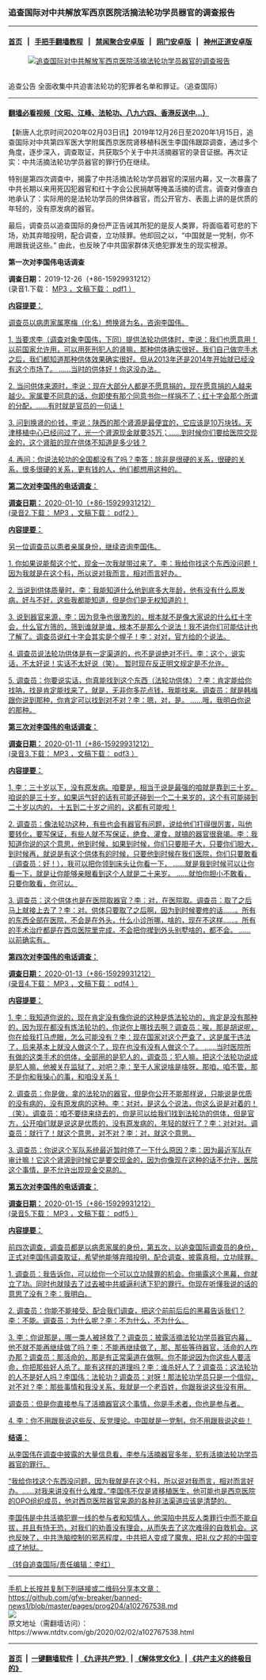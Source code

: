 ### 追查国际对中共解放军西京医院活摘法轮功学员器官的调查报告
------------------------

#### [首页](https://github.com/gfw-breaker/banned-news1/blob/master/README.md) &nbsp;&nbsp;|&nbsp;&nbsp; [手把手翻墙教程](https://github.com/gfw-breaker/guides/wiki) &nbsp;&nbsp;|&nbsp;&nbsp; [禁闻聚合安卓版](https://github.com/gfw-breaker/bn-android) &nbsp;&nbsp;|&nbsp;&nbsp; [网门安卓版](https://github.com/oGate2/oGate) &nbsp;&nbsp;|&nbsp;&nbsp; [神州正道安卓版](https://github.com/SzzdOgate/update) 



<div><div class="featured_image">
 <a href="https://i.ntdtv.com/assets/uploads/2019/06/1-1-1.jpg" target="_blank">
  <figure>
   <img alt="追查国际对中共解放军西京医院活摘法轮功学员器官的调查报告" src="https://i.ntdtv.com/assets/uploads/2019/06/1-1-1-800x450.jpg"/>
  </figure><br/>
 </a>
 <span class="caption">
  追查公告 全面收集中共迫害法轮功的犯罪者名单和罪证。（追查国际）
 </span>
</div>
</div><hr/>

#### [翻墙必看视频（文昭、江峰、法轮功、八九六四、香港反送中...）](http://167.172.214.107/home.html)

<div><div class="post_content" itemprop="articleBody">
 <p>
  【新唐人北京时间2020年02月03日讯】2019年12月26日至2020年1月15日，追查国际对中共第四军医大学附属西京医院肾移植科医生李国伟跟踪调查，通过多个角度，逐步深入，调查取证，共获取5个关于中共活摘器官的录音证据。再次证实：中共活摘法轮功学员器官的罪行仍在继续。
 </p>
 <p>
  特别是第四次调查中，揭露了中共活摘法轮功学员器官的深层内幕，又一次暴露了中共长期以来用死囚犯器官和红十字会公民捐献等掩盖活摘的谎言。调查对像直白地承认了：实际用的是法轮功学员的供体器官，而公开官方、表面上讲的是优质的年轻的，没有原发病的器官。
 </p>
 <p>
  最后，调查员以追查国际的身份严正告诫其所犯的是反人类罪，将面临着可悲的下场，劝其弃暗投明，配合调查，立功赎罪。他却回之以，“中国就是一党制，你不用跟我说这些。” 由此，也反映了中共国家群体灭绝犯罪发生的现实根源。
 </p>
 <p>
  <strong>
   第一次对李国伟电话调查
  </strong>
 </p>
 <p>
  <strong>
   调查日期：
  </strong>
  2019-12-26（+86-15929931212）
  <br/>
  (录音1.下载：
  <a data-insert-class="" data-insert-type="file" href="https://www.zhuichaguoji.org/sites/default/files/mp3/2020/01/125865_1580404953.mp3" rel="noopener" target="_blank">
   MP3
  </ok>
  ，文稿下载：
  <a data-insert-class="" data-insert-type="file" href="https://www.zhuichaguoji.org/sites/default/files/2020-01/125865_1580509151.pdf" rel="noopener" target="_blank">
   pdf1
  </ok>
  ）
 </p>
 <p>
  <strong>
   内容提要：
  </strong>
 </p>
 <p>
  调查员以病患家属寒梅（化名）想换肾为名，咨询李国伟。
 </p>
 <p>
  1. 当要求李（调查对象李国伟，下同）提供法轮功供体时，李说：我们也愿意用！以前国家允许用，可以用死刑犯人的肾嘛，那种供体确实很好，我们自己做完手术之后，我们都知道那种供体效果确实很好。但从2013年还是2014年开始就已经没有这个市场了。 ……当时的供体好！你这没办法。
 </p>
 <p>
  2. 当问供体来源时，李说：现在大部分人都是不愿意捐的，现在愿意捐的人越来越少。家属要不同意的话，你即使有那个同意书你一样捐不了；红十字会那个所谓的分配，……有时就是官员的一句话！
 </p>
 <p>
  3. 问到换肾的价钱，李说：陕西的那个肾源是最便宜的，它应该是10万块钱。天津移植中心已经问过了，光一个肾源现金就要35万；……到时候你们要给医院交现金的，这个肾脏的现在供体不知道是多少钱？
 </p>
 <p>
  4. 再问：你说法轮功的全国都没有了吗？李答：除非是很硬的关系，很硬的关系，很多很硬的关系，更有钱的人，他们都想用这种的。
 </p>
 <p>
  <strong>
   第二次对李国伟的电话调查：
  </strong>
 </p>
 <p>
  <strong>
   调查日期：
  </strong>
  2020-01-10（+86-15929931212）
  <br/>
  (录音2.下载：
  <a data-insert-class="" data-insert-type="file" href="https://www.zhuichaguoji.org/sites/default/files/mp3/2020/01/125865_1580404953_0.mp3" rel="noopener" target="_blank">
   MP3
  </ok>
  ，文稿下载：
  <a data-insert-class="" data-insert-type="file" href="https://www.zhuichaguoji.org/sites/default/files/2020-01/125865_1580509151_0.pdf" rel="noopener" target="_blank">
   pdf2
  </ok>
  ）
 </p>
 <p>
  <strong>
   内容提要：
  </strong>
 </p>
 <p>
  另一位调查员以患者亲属身份，继续咨询李国伟。
 </p>
 <p>
  1. 你如果说能帮这个忙，现金一次我就带过来了。李：我给你找这个东西没问题！因为我就是在这个科，所以说对我而言，相对而言好办。
 </p>
 <p>
  2. 当说到供体质量时，李：我能知道什么他到底多大年龄，他有没有什么原发病，好与不好，这些我都能知道，但是你们是无权知道的！
 </p>
 <p>
  3. 说到器官来源，李：因为竞争也很激烈的，根本就不是像大家说的什么红十字会，什么官方筛的，筛到谁就是谁，根本不是那么个说法！我不讲你们可能估计也了解了。调查员说红十字会其实是个幌子！李：对对，官方给的个说法。
 </p>
 <p>
  4. 调查员说法轮功供体是有一定渠道的，也不是说绝对不行。李：这个，说实话，不太好说！实话不太好说（笑）。 暂时现在反正明文规定是不允许。
 </p>
 <p>
  5. 调查员：你要说实话，你真能找到这个东西（法轮功供体）？李：肯定能给你找呐，找是肯定能找来了，就是，无非你多花点钱，我能找来。调查员：就是韩梅跟你说到那种，你肯定可以找到对不对？李：嗯，对，是。 ……哦，我明白你说的那种。
 </p>
 <p>
  <strong>
   第三次对李国伟的电话调查：
  </strong>
 </p>
 <p>
  <strong>
   调查日期：
  </strong>
  2020-01-11（+86-15929931212）
  <br/>
  (录音3.下载：
  <a data-insert-class="" data-insert-type="file" href="https://www.zhuichaguoji.org/sites/default/files/mp3/2020/01/125865_1580509320.mp3" rel="noopener" target="_blank">
   MP3
  </ok>
  ，文稿下载：
  <a data-insert-class="" data-insert-type="file" href="https://www.zhuichaguoji.org/sites/default/files/2020-01/125865_1580509151_1.pdf" rel="noopener" target="_blank">
   pdf3
  </ok>
  ）
 </p>
 <p>
  <strong>
   内容提要：
  </strong>
 </p>
 <p>
  1. 李：三十岁以下，没有原发病。咱要是，相当于说是最强的咱就是靠到三十岁。咱说的是三十岁，如果运气好的话有可能还碰到一个二十来岁的，这个有可能碰到二十岁以内的， 十五到二十岁之间的，这都有可能啦！
 </p>
 <p>
  2. 调查员：像法轮功这种，有些也会有器官有问题，说给他们打得很厉害，叫他要转化，要写保证，有些人就不写保证，绝食、灌食，就搞的器官很衰竭。李：我知道你说的这个意思，他到时候，如果到时候，你们只要胆子大，只要你们胆大，到时候再，就说是有这个供体有的时候，只要他到时候在我们医院，你们只要敢看（调查员：好！），我可以把你领到床头让你看一下， ……就是我到时候可以让你看一下，就是让你能够亲眼看到这个人就是二十来岁。 ……就怕你胆小不敢看，只要你敢看，你可以。
 </p>
 <p>
  3. 调查员：这个供体也是在医院取器官？李：对，在医院取。调查员：取了之后马上就接上去了？李：对。供体只要取了之后啊，因为到时候要修的话……。所有的东西全部在医院，不会是在外头，什么小诊所哪，啥的，现在不这样……。所有的手术治疗都是在西京医院里完成，不会把你撵到外头别墅啥的，都不会。 ……以前确实有。
 </p>
 <p>
  <strong>
   第四次对李国伟的电话调查：
  </strong>
 </p>
 <p>
  <strong>
   调查日期：
  </strong>
  2020-01-13（+86-15929931212）
  <br/>
  (录音4.下载：
  <a data-insert-class="" data-insert-type="file" href="https://www.zhuichaguoji.org/sites/default/files/mp3/2020/02/125865_1580684537.mp3" rel="noopener" target="_blank">
   MP3
  </ok>
  ，文稿下载：
  <a data-insert-class="" data-insert-type="file" href="https://www.zhuichaguoji.org/sites/default/files/2020-01/125865_1580509151_2.pdf" rel="noopener" target="_blank">
   pdf4
  </ok>
  ）
 </p>
 <p>
  <strong>
   内容提要：
  </strong>
 </p>
 <p>
  1. 李：我知道你说的，现在肯定没有像你说的这种是炼法轮功的，肯定是没有那种的，因为现在都没有炼法轮功的，你说你上哪找去啊？调查员：唉，那是胡说呢，你在给我打马虎眼，怎么可能没有？李：现在国家对这个严查了，这是属于违法了，后来基本上就没人做这个了，现在也没有没有人做这个了。 ……当时医院所有做的这类手术的供体，全部用的是犯人的，调查员：犯人嘛，把这个法轮功说成是犯人嘛，他被关在监狱了，对吧？李：至于人家说啥是啥呀，那咱，咱不管，那不是你和我操心的事，和咱没关系！
 </p>
 <p>
  2. 调查员：你是做，拿的法轮功的器官，但是你公开不能那样说，只能说是优质的没有病的，没有原发病的这种。李：对对，是这么个说法，你这么说是对着的！ （笑）。调查员：咱不要绕来绕去的，你是可以给我们找到法轮功的供体，但是官方，公开咱们就是说这是优质的，没有原发病的，年轻的就行了？李：对对对。调查员：就行了！就这个意思，对不对？李：对，就这个意思。
 </p>
 <p>
  3. 调查员：你说这个军队系统最近暂时停了一下什么原因？李：因为最近军队在审计嘛！它这个肾源到时候它是要交现金的，因为你像现在这种的话不允许，医院这个事情，是不允许出现现金交易的。
 </p>
 <p>
  <strong>
   第五次对李国伟的电话调查：
  </strong>
 </p>
 <p>
  <strong>
   调查日期：
  </strong>
  2020-01-15（+86-15929931212）
  <br/>
  (录音5.下载：
  <a data-insert-class="" data-insert-type="file" href="https://www.zhuichaguoji.org/sites/default/files/mp3/2020/01/125865_1580404953_3.mp3" rel="noopener" target="_blank">
   MP3
  </ok>
  ，文稿下载：
  <a data-insert-class="" data-insert-type="file" href="https://www.zhuichaguoji.org/sites/default/files/2020-01/125865_1580405018_3.pdf" rel="noopener" target="_blank">
   pdf5
  </ok>
  ）
 </p>
 <p>
  <strong>
   内容提要：
  </strong>
 </p>
 <p>
  前四次调查，调查员都是以病患家属的身份，第五次，以追查国际调查员的身份，正式对李国伟调查取证，希望他能够弃暗投明，配合调查，披露真相，立功赎罪。
 </p>
 <p>
  1. 调查员：我告诉你，可以给你一个可以立功赎罪的机会。你揭露这个黑幕，你就立了功。同时也就赎去了过去被中共威逼利诱下犯的罪行。你现在听懂我说的话的意思了没有？李：我明白。
 </p>
 <p>
  2. 调查员：你能不能接受、配合我们调查，把这个前前后后的黑幕告诉我们？李：不能。调查员：为什么呢？李：不为什么，不为什么。
 </p>
 <p>
  3. 李：你说那是，哪一类人被拯救了？调查员：披露活摘法轮功学员器官内幕，他不就不能再继续做了吗？李：不能再继续做了，那、那些等待器官，活命的人咋办那？调查员：那活命的，那是有正常渠道在做啊。你不能说因为你这些人要活命，你把那些好人杀了。能有这样的道理吗？李：谁杀好人了？调查员：这法轮功的人不是好人吗？李国伟：法轮功？调查员：对呀！那法轮功学员只是一个信仰，对不对？李：那些事情和我没关系，我就是一个老百姓，你跟我说这些没有用。
 </p>
 <p>
  调查员：但是你直接参与了活摘器官这个事情，你是手术者，你也是参与者。
 </p>
 <p>
  4. 李：你不用跟我说这些反、反党理论。中国就是一党制，你不用跟我说这些！
 </p>
 <p>
  <strong>
   结语：
  </strong>
 </p>
 <p>
  从李国伟在调查中披露的大量信息看，李参与活摘器官多年，犯有活摘法轮功学员器官的罪行。
 </p>
 <p>
  “我给你找这个东西没问题，因为我就是在这个科，所以说对我而言，相对而言好办。……对我来讲没有什么难度。”李国伟不仅是肾移植医生，他可能也是西京医院的OPO组织成员，他对西京医院器官来源的各种非法渠道应该是清楚的。
 </p>
 <p>
  李国伟是中共活摘犯罪一线的参与者和知情人，他深陷中共反人类罪行中而不能自拔，并且有恃无恐，对我们的劝善没有理会，从而失去了这次难得的自救机会。这也反映了，中共洗脑控制的邪恶程度，中共把人变成了魔鬼，把礼仪之邦的中国变成了地狱。
 </p>
 <p>
  （转自追查国际/责任编辑：李红）
 </p>
 <div class="single_ad">
 </div>
</div>
</div>
<hr/>
手机上长按并复制下列链接或二维码分享本文章：<br/>
https://github.com/gfw-breaker/banned-news1/blob/master/pages/prog204/a102767538.md <br/>
<a href='https://github.com/gfw-breaker/banned-news1/blob/master/pages/prog204/a102767538.md'><img src='https://github.com/gfw-breaker/banned-news1/blob/master/pages/prog204/a102767538.md.png'/></a> <br/>
原文地址（需翻墙访问）：https://www.ntdtv.com/gb/2020/02/02/a102767538.html


------------------------
#### [首页](https://github.com/gfw-breaker/banned-news1/blob/master/README.md) &nbsp;|&nbsp; [一键翻墙软件](https://github.com/gfw-breaker/nogfw/blob/master/README.md) &nbsp;| [《九评共产党》](https://github.com/gfw-breaker/9ping.md/blob/master/README.md#九评之一评共产党是什么) | [《解体党文化》](https://github.com/gfw-breaker/jtdwh.md/blob/master/README.md) | [《共产主义的终极目的》](https://github.com/gfw-breaker/gczydzjmd.md/blob/master/README.md)


<img src='http://gfw-breaker.win/banned-news/pages/prog204/a102767538.md' width='0px' height='0px'/>